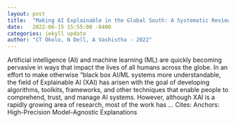 ```yaml
---
layout: post
title:  "Making AI Explainable in the Global South: A Systematic Review"
date:   2022-06-15 15:55:00 -0400
categories: jekyll update
author: "CT Okolo, N Dell, A Vashistha - 2022"
---
```

Artificial intelligence (AI) and machine learning (ML) are quickly becoming pervasive in ways that impact the lives of all humans across the globe. In an effort to make otherwise “black box  AI/ML systems more understandable, the field of Explainable AI (XAI) has arisen with the goal of developing algorithms, toolkits, frameworks, and other techniques that enable people to comprehend, trust, and manage AI systems. However, although XAI is a rapidly growing area of research, most of the work has …
Cites: ‪Anchors: High-Precision Model-Agnostic Explanations‬  